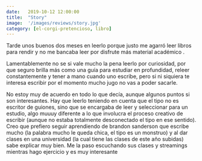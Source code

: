 ```yaml
---
date:   2019-10-12 12:00:00
title:  "Story"
image:  '/images/reviews/story.jpg'
category: [el-corgi-pretencioso, libro]
---
```

Tarde unos buenos dos meses en leerlo porque justo me agarró leer libros para rendir y no me bancaba leer por disfrute más material académico .

Lamentablemente no se si vale mucho la pena leerlo por curiosidad, por que seguro brilla más como una guía para estudiar en profundidad, releer constantemente y tener a mano cuando uno escribe, pero si ni siquiera te interesa escribir por el momento mucho jugo no vas a poder sacarle.

No estoy muy de acuerdo en todo lo que decía, aunque algunos puntos si son interesantes. Hay que leerlo teniendo en cuenta que el tipo no es escritor de guiones, sino que se encargaba de leer y seleccionar para un estudio, algo muuuy diferente a lo que involucra el proceso creativo de escribir (aunque no estaba totalmente desconectado el tipo en ese sentido). Creo que prefiero seguir aprendiendo de brandon sanderson que escribe mucho (la palabra mucho le queda chica, el tipo es un monstruo) y al dar clases en una universidad (la cual tiene las clases de este año subidas) sabe explicar muy bien. Me la paso escuchando sus clases y streamings mientras hago ejercicio y es muy interesante 

